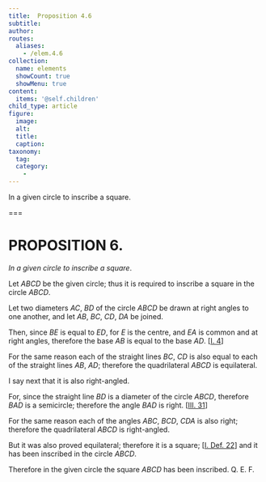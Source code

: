```yaml
---
title:  Proposition 4.6
subtitle: 
author:
routes:
  aliases:
    - /elem.4.6
collection:
  name: elements
  showCount: true
  showMenu: true
content:
  items: '@self.children'
child_type: article
figure:
  image:
  alt:
  title:
  caption:
taxonomy:
  tag:
  category:
    - 
---
```


<p><emph>In a given circle to inscribe a square</emph>. </p>

===

<pb n="91"/><h1>PROPOSITION 6.</h1>
<p><em>In a given circle to inscribe a square</em>. </p>

<p>Let <em>ABCD</em> be the given circle; thus it is required to inscribe a square in the circle <em>ABCD</em>. </p>

<p>Let two diameters <em>AC</em>, <em>BD</em> of the circle <em>ABCD</em> be drawn at right angles to one another, and let <em>AB</em>, <em>BC</em>, <em>CD</em>, <em>DA</em> be joined. 
      </p>

<p>Then, since <em>BE</em> is equal to <em>ED</em>, for <em>E</em> is the centre, and <em>EA</em> is common and at right angles, therefore the base <em>AB</em> is equal to the base <em>AD</em>. [<a href="/elem.1.4">I. 4</a>] </p>

<p>For the same reason each of the straight lines <em>BC</em>, <em>CD</em> is also equal to each of the straight lines <em>AB</em>, <em>AD</em>; <span class="center">therefore the quadrilateral <em>ABCD</em> is equilateral.</span>
      </p>

<p>I say next that it is also right-angled. </p>

<p>For, since the straight line <em>BD</em> is a diameter of the circle <em>ABCD</em>, therefore <em>BAD</em> is a semicircle; <span class="center">therefore the angle <em>BAD</em> is right. [<a href="/elem.3.31">III. 31</a>]</span>
      </p>

<p>For the same reason each of the angles <em>ABC</em>, <em>BCD</em>, <em>CDA</em> is also right; <span class="center">therefore the quadrilateral <em>ABCD</em> is right-angled.</span>
      </p>

<p>But it was also proved equilateral; therefore it is a square; [<a href="/elem.1.def.22">I. Def. 22</a>] and it has been inscribed in the circle <em>ABCD</em>. </p>

<p>Therefore in the given circle the square <em>ABCD</em> has been inscribed. Q. E. F.</p>
